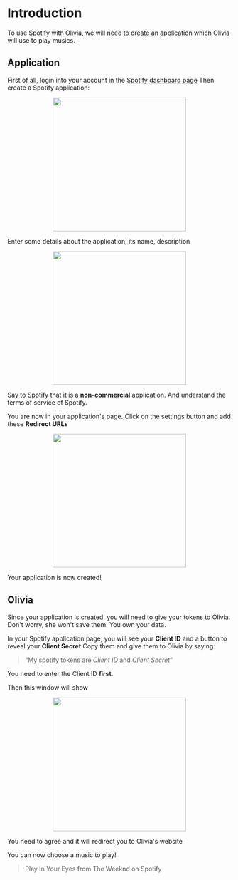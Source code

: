 # Introduction

To use Spotify with Olivia, we will need to create an application which Olivia will use to play musics.

## Application
First of all, login into your account in the [Spotify dashboard page](https://developer.spotify.com/dashboard/applications)
Then create a Spotify application:
<p align="center">
<img src="/blog/use-spotify-on-olivia/create-app.png" width="300">
</p>

Enter some details about the application, its name, description
<p align="center">
<img src="/blog/use-spotify-on-olivia/create-app2.png" width="300">
</p>

Say to Spotify that it is a **non-commercial** application.
And understand the terms of service of Spotify.

You are now in your application's page.
Click on the settings button and add these **Redirect URLs**
<p align="center">
<img src="/blog/use-spotify-on-olivia/redirect-url.png" width="300">
</p>

Your application is now created!

## Olivia
Since your application is created, you will need to give your tokens to Olivia.
Don't worry, she won't save them. You own your data.

In your Spotify application page, you will see your **Client ID** and a button to reveal your **Client Secret**
Copy them and give them to Olivia by saying:

> “My spotify tokens are *Client ID* and *Client Secret*”

You need to enter the Client ID **first**.

Then this window will show
<p align="center">
<img src="/blog/use-spotify-on-olivia/spotify-auth.png" width="300">
</p>
You need to agree and it will redirect you to Olivia's website

You can now choose a music to play!
> Play In Your Eyes from The Weeknd on Spotify

